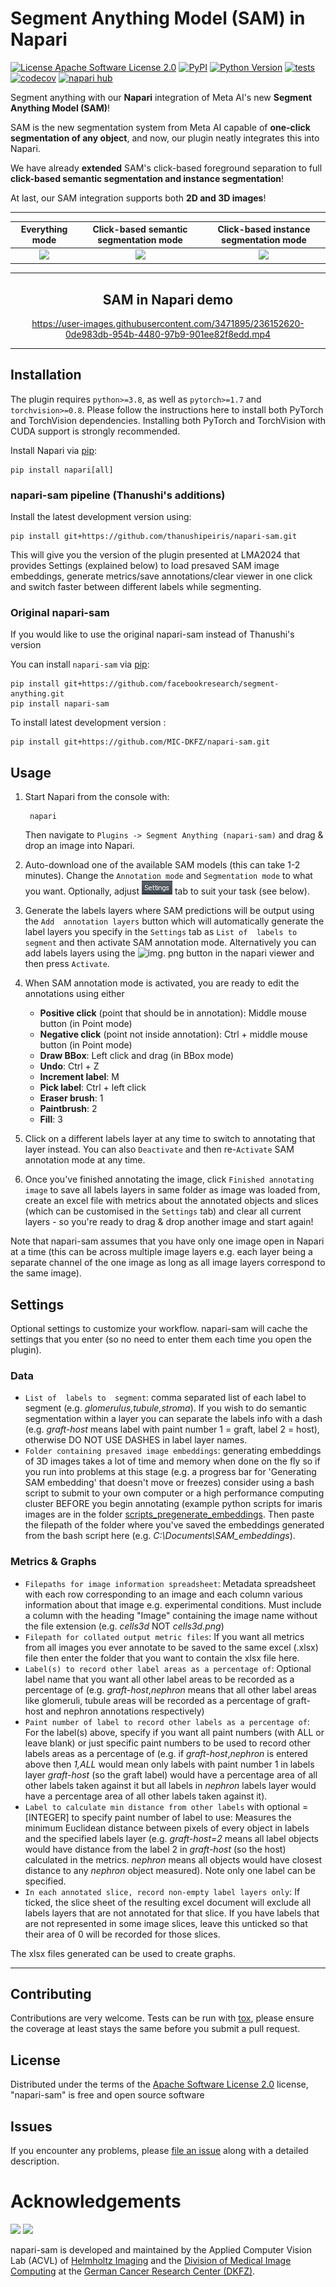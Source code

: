 # Segment Anything Model (SAM) in Napari

[![License Apache Software License 2.0](https://img.shields.io/pypi/l/napari-sam.svg?color=green)](https://github.com/MIC-DKFZ/napari-sam/raw/main/LICENSE)
[![PyPI](https://img.shields.io/pypi/v/napari-sam.svg?color=green)](https://pypi.org/project/napari-sam)
[![Python Version](https://img.shields.io/pypi/pyversions/napari-sam.svg?color=green)](https://python.org)
[![tests](https://github.com/MIC-DKFZ/napari-sam/workflows/tests/badge.svg)](https://github.com/MIC-DKFZ/napari-sam/actions)
[![codecov](https://codecov.io/gh/MIC-DKFZ/napari-sam/branch/main/graph/badge.svg)](https://codecov.io/gh/MIC-DKFZ/napari-sam)
[![napari hub](https://img.shields.io/endpoint?url=https://api.napari-hub.org/shields/napari-sam)](https://napari-hub.org/plugins/napari-sam)

Segment anything with our **Napari** integration of Meta AI's new **Segment Anything Model (SAM)**!

SAM is the new segmentation system from Meta AI capable of **one-click segmentation of any object**, and now, our plugin neatly integrates this into Napari.

We have already **extended** SAM's click-based foreground separation to full **click-based semantic segmentation and instance segmentation**!

At last, our SAM integration supports both **2D and 3D images**!


----------------------------------

Everything mode             |  Click-based semantic segmentation mode |  Click-based instance segmentation mode
:-------------------------:|:-------------------------:|:-------------------------:
![](https://github.com/MIC-DKFZ/napari-sam/raw/main/cats_everything.png)  |  ![](https://github.com/MIC-DKFZ/napari-sam/raw/main/cats_semantic.png)  |  ![](https://github.com/MIC-DKFZ/napari-sam/raw/main/cats_instance.png)


----------------------------------
<h2 align="center">SAM in Napari demo</h2>
<div align="center">

https://user-images.githubusercontent.com/3471895/236152620-0de983db-954b-4480-97b9-901ee82f8edd.mp4

</div>


----------------------------------

## Installation

The plugin requires `python>=3.8`, as well as `pytorch>=1.7` and `torchvision>=0.8`. Please follow the instructions here to install both PyTorch and TorchVision dependencies. Installing both PyTorch and TorchVision with CUDA support is strongly recommended.

Install Napari via [pip]:
    
    pip install napari[all]

### napari-sam pipeline (Thanushi's additions)
Install the latest development version using:
    
    pip install git+https://github.com/thanushipeiris/napari-sam.git

This will give you the version of the plugin presented at 
LMA2024 that provides Settings (explained below) to load presaved SAM image 
embeddings, generate metrics/save annotations/clear viewer in one click and 
switch faster between different labels while segmenting.

### Original napari-sam
If you would like to use the original napari-sam instead of Thanushi's version

You can install `napari-sam` via [pip]:

    pip install git+https://github.com/facebookresearch/segment-anything.git
    pip install napari-sam



To install latest development version :

    pip install git+https://github.com/MIC-DKFZ/napari-sam.git

## Usage

1. Start Napari from the console with:

        napari

    Then navigate to `Plugins -> Segment Anything (napari-sam)` and drag & 
   drop an image into Napari.

2. Auto-download one of the available SAM models (this can take 1-2 minutes).
   Change the `Annotation mode` and `Segmentation mode` to what you want.
   Optionally, adjust ![img_2.png](img_2.png) tab to suit your task (see below).


3. Generate the labels layers where SAM predictions will be output using the 
`Add 
annotation layers` button which will 
automatically 
generate the label layers you specify in the `Settings` tab as `List of 
labels to segment` and then activate SAM annotation mode. Alternatively you can 
   add labels layers 
   using the ![img.
   png](img.png) button in the napari viewer and then press `Activate`.


4. When SAM 
   annotation mode is activated, you are ready to edit the annotations 
   using 
   either
   - **Positive click** (point that should 
     be in annotation): Middle mouse button (in Point mode)
   - **Negative click** (point not 
     inside annotation): Ctrl + middle mouse button (in Point mode)
   - **Draw BBox**: Left click and drag (in BBox mode) 
   - **Undo**: Ctrl + Z
   - **Increment label**: M
   - **Pick label**: Ctrl + left click
   - **Eraser brush**: 1
   - **Paintbrush**: 2
   - **Fill**: 3
   

5. Click on a different labels layer at any time to switch to annotating 
   that layer instead. You can also `Deactivate` and then re-`Activate` SAM 
   annotation mode at any time.


6. Once you've finished annotating the image, click `Finished annotating image` 
   to save all labels layers in same folder as image was loaded from, 
   create an excel file with metrics about the annotated objects and slices 
   (which 
   can be 
   customised in 
   the `Settings` tab) and clear all current layers - so you're ready to drag 
   & drop another image and start again!

Note that napari-sam assumes that you have 
   only one image open in Napari at a time (this can be across multiple 
   image layers e.g. each layer being a separate channel of the one image as 
long as all image layers correspond to the same image). 

## Settings

Optional settings to customize your workflow. napari-sam will cache the 
settings that you 
enter (so no need to enter them each time you open the plugin).

### Data
* `List of 
  labels to 
  segment`: 
  comma separated list of 
  each label to segment (e.g. _glomerulus,tubule,stroma_). If you wish to do semantic segmentation within a 
  layer you can separate the labels info with a dash (e.g. _graft-host_ means 
  label with paint number 1 = graft, label 2 = host), otherwise DO NOT USE 
  DASHES in label layer names.
* `Folder containing presaved image embeddings`: generating embeddings of 
  3D images takes a lot of time and memory when done on the fly so if 
  you run into problems at this stage (e.g. a progress bar for 'Generating SAM 
  embedding' that doesn't move or 
  freezes)
  consider 
  using a bash script to submit to your own computer or a high 
  performance computing cluster BEFORE you begin annotating (example python 
  scripts for imaris images are in the folder 
  [scripts_pregenerate_embeddings](https://github.com/thanushipeiris/napari-sam/tree/main/scripts_pregenerate_embeddings). 
  Then 
  paste 
  the 
  filepath of the folder where you've 
  saved the embeddings generated from the bash script here 
  (e.g. _C:\Documents\SAM_embeddings_).

### Metrics & Graphs
* `Filepaths for image information spreadsheet`: Metadata 
  spreadsheet with each row corresponding to an image and each column 
  various information about that image e.g. experimental conditions. Must 
  include a column with the heading "Image" containing the image name 
  without the file extension (e.g. _cells3d_ NOT _cells3d.png_)
* `Filepath for collated output metric files`: If you want all metrics from 
  all images you ever annotate to be saved to the same excel (.xlsx) file then 
  enter 
  the folder that you want to contain the xlsx file here.
* `Label(s) to record other label areas as a percentage of`: Optional label 
  name 
  that you want all other label areas to be recorded as a percentage of (e.g.
  _graft-host_,_nephron_ means that all other label areas like glomeruli, 
  tubule areas will be recorded as a percentage of graft-host and nephron 
  annotations respectively)
* `Paint number of label to record other labels as a percentage of`: For the 
  label(s) above, specify if you want all paint numbers (with ALL or leave 
  blank) or just specific paint numbers to be used to record other labels 
  areas as a percentage of (e.g. if _graft-host_,_nephron_ is entered above 
  then _1,ALL_ would mean only labels with paint number 1 in labels layer 
  _graft-host_ (so the graft label) would have a percentage area of all 
  other labels taken against it but all labels in _nephron_ labels layer would 
  have a percentage area of all other labels taken against it).
* `Label to calculate min distance from other labels` with optional =[INTEGER] 
  to specify paint number of label to use: Measures the minimum Euclidean 
  distance 
  between pixels of every object in labels and the specified labels layer
  (e.g. _graft-host=2_ means all 
  label objects would have distance from the label 2 in _graft-host_ (so the host)
  calculated in the metrics. _nephron_ means all objects would have closest 
  distance to any _nephron_ object measured). Note only one label can be 
  specified.
* `In each annotated slice, record non-empty label layers only`: If ticked, 
  the slice sheet of the resulting excel document will exclude all labels 
  layers that are not annotated for that slice. If you have labels 
  that are not represented in some image slices, leave this unticked so that 
  their area of 0 will be recorded for those slices.

The xlsx files generated can be used to create graphs.


----------------------------------
## Contributing

Contributions are very welcome. Tests can be run with [tox], please ensure
the coverage at least stays the same before you submit a pull request.

## License

Distributed under the terms of the [Apache Software License 2.0] license,
"napari-sam" is free and open source software

## Issues

If you encounter any problems, please [file an issue] along with a detailed description.

[napari]: https://github.com/napari/napari
[Cookiecutter]: https://github.com/audreyr/cookiecutter
[@napari]: https://github.com/napari
[MIT]: http://opensource.org/licenses/MIT
[BSD-3]: http://opensource.org/licenses/BSD-3-Clause
[GNU GPL v3.0]: http://www.gnu.org/licenses/gpl-3.0.txt
[GNU LGPL v3.0]: http://www.gnu.org/licenses/lgpl-3.0.txt
[Apache Software License 2.0]: http://www.apache.org/licenses/LICENSE-2.0
[Mozilla Public License 2.0]: https://www.mozilla.org/media/MPL/2.0/index.txt
[cookiecutter-napari-plugin]: https://github.com/napari/cookiecutter-napari-plugin

[file an issue]: https://github.com/MIC-DKFZ/napari-sam/issues

[napari]: https://github.com/napari/napari
[tox]: https://tox.readthedocs.io/en/latest/
[pip]: https://pypi.org/project/pip/
[PyPI]: https://pypi.org/

# Acknowledgements
<img src="https://github.com/MIC-DKFZ/napari-sam/raw/main/HI_Logo.png" height="100px" />

<img src="https://github.com/MIC-DKFZ/napari-sam/raw/main/dkfz_logo.png" height="100px" />

napari-sam is developed and maintained by the Applied Computer Vision Lab (ACVL) of [Helmholtz Imaging](http://helmholtz-imaging.de) 
and the [Division of Medical Image Computing](https://www.dkfz.de/en/mic/index.php) at the 
[German Cancer Research Center (DKFZ)](https://www.dkfz.de/en/index.html).
